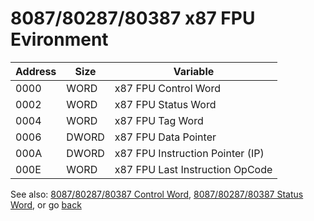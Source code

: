 # 8087/80287/80387 x87 FPU Evironment

|Address| Size  |Variable                        |
|-------|-------|--------------------------------|
| 0000  | WORD  |x87 FPU Control Word            |
| 0002  | WORD  |x87 FPU Status Word             |
| 0004  | WORD  |x87 FPU Tag Word                |
| 0006  | DWORD |x87 FPU Data Pointer            |
| 000A  | DWORD |x87 FPU Instruction Pointer (IP)|
| 000E  | WORD  |x87 FPU Last Instruction OpCode |

See also: [8087/80287/80387 Control Word](CONTROL8087.md), [8087/80287/80387 Status Word](STATUS8087.md), or go [back](../../README.md)
